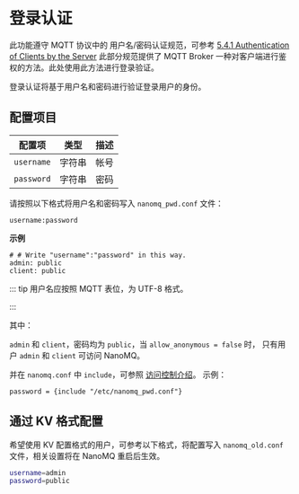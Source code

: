 # 登录认证
此功能遵守 MQTT 协议中的 用户名/密码认证规范，可参考 [5.4.1 Authentication of Clients by the Server](http://docs.oasis-open.org/mqtt/mqtt/v3.1.1/os/mqtt-v3.1.1-os.html#_Security) 此部分规范提供了 MQTT Broker 一种对客户端进行鉴权的方法。此处使用此方法进行登录验证。

登录认证将基于用户名和密码进行验证登录用户的身份。

## 配置项目

| 配置项     | 类型   | 描述 |
| ---------- | ------ | ---- |
| `username` | 字符串 | 帐号 |
| `password` | 字符串 | 密码 |

请按照以下格式将用户名和密码写入 `nanomq_pwd.conf` 文件：
```shell
username:password
```
**示例**

```
# # Write "username":"password" in this way.
admin: public
client: public
```

::: tip
用户名应按照 MQTT 表位，为 UTF-8 格式。

:::

其中：

`admin` 和 `client`，密码均为 `public`，当 `allow_anonymous = false` 时， 只有用户 `admin` 和 `client` 可访问 NanoMQ。

并在 `nanomq.conf` 中 `include`，可参照 [访问控制介绍](./introduction.md)。
示例：

```
password = {include "/etc/nanomq_pwd.conf"}
```

## 通过 KV 格式配置

希望使用 KV 配置格式的用户，可参考以下格式，将配置写入 `nanomq_old.conf `文件，相关设置将在 NanoMQ 重启后生效。

```bash
username=admin
password=public
```
